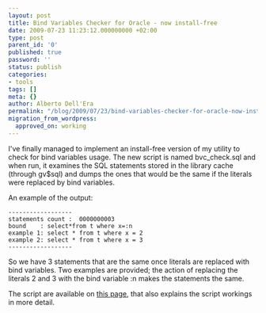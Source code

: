 ```yaml
---
layout: post
title: Bind Variables Checker for Oracle - now install-free
date: 2009-07-23 11:23:12.000000000 +02:00
type: post
parent_id: '0'
published: true
password: ''
status: publish
categories:
- tools
tags: []
meta: {}
author: Alberto Dell'Era
permalink: "/blog/2009/07/23/bind-variables-checker-for-oracle-now-install-free/"
migration_from_wordpress:
  approved_on: working
---
```

I've finally managed to implement an install-free version of my utility to check for bind variables usage. The new script is named bvc_check.sql and when run, it examines the SQL statements stored in the library cache (through gv\$sql) and dumps the ones that would be the same if the literals were replaced by bind variables. 

An example of the output:
```
------------------
statements count :  0000000003
bound    : select*from t where x=:n
example 1: select * from t where x = 2
example 2: select * from t where x = 3
------------------
``` 
So we have 3 statements that are the same once literals are replaced with bind variables. Two examples are provided; the action of replacing the literals 2 and 3 with the bind variable :n makes the statements the same.

The script are available on [this page](https://github.com/alberto-dellera/bvc), that also explains the script workings in more detail.
